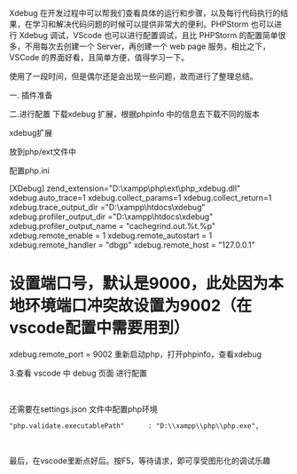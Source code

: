Xdebug 在开发过程中可以帮我们查看具体的运行和步骤，以及每行代码执行的结果，在学习和解决代码问题的时候可以提供非常大的便利。PHPStorm 也可以进行 Xdebug 调试，VScode 也可以进行配置调试，且比 PHPStorm 的配置简单很多，不用每次去创建一个 Server，再创建一个 web page 服务。相比之下，VSCode 的界面好看，且简单方便，值得学习一下。

使用了一段时间，但是偶尔还是会出现一些问题，故而进行了整理总结。

一. 插件准备

二.进行配置
下载xdebug 扩展，根据phpinfo 中的信息去下载不同的版本

xdebug扩展





放到php/ext文件中



配置php.ini

[XDebug]
zend_extension="D:\xampp\php\ext\php_xdebug.dll"
xdebug.auto_trace=1
xdebug.collect_params=1
xdebug.collect_return=1
xdebug.trace_output_dir ="D:\xampp\htdocs\xdebug"
xdebug.profiler_output_dir ="D:\xampp\htdocs\xdebug"
xdebug.profiler_output_name = "cachegrind.out.%t.%p"
xdebug.remote_enable = 1
xdebug.remote_autostart = 1
xdebug.remote_handler = "dbgp"
xdebug.remote_host = "127.0.0.1"
# 设置端口号，默认是9000，此处因为本地环境端口冲突故设置为9002（在vscode配置中需要用到）
xdebug.remote_port = 9002
重新启动php，打开phpinfo，查看xdebug



3.查看 vscode 中 debug 页面 进行配置


 

还需要在settings.json 文件中配置php环境

    "php.validate.executablePath"      : "D:\\xampp\\php\\php.exe",
 

最后，在vscode里断点好后。按F5，等待请求，即可享受图形化的调试乐趣
